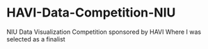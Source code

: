 # HAVI-Data-Competition-NIU
NIU Data Visualization Competition sponsored by HAVI Where I was selected as a finalist
